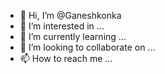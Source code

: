 - 👋 Hi, I’m @Ganeshkonka
- 👀 I’m interested in ...
- 🌱 I’m currently learning ...
- 💞️ I’m looking to collaborate on ...
- 📫 How to reach me ...

<!---
Ganeshkonka/Ganeshkonka is a ✨ special ✨ repository because its `README.md` (this file) appears on your GitHub profile.
You can click the Preview link to take a look at your changes.
--->
